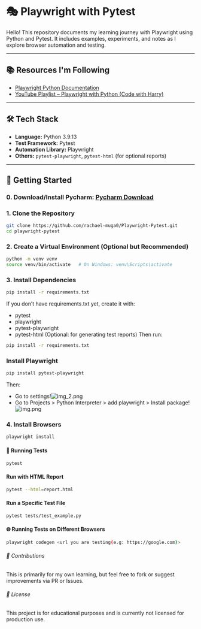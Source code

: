 # 🎭 Playwright with Pytest

Hello! This repository documents my learning journey with Playwright using Python and Pytest. It includes examples, experiments, and notes as I explore browser automation and testing.

---

## 📚 Resources I'm Following

- [Playwright Python Documentation](https://playwright.dev/python/)
- [YouTube Playlist – Playwright with Python (Code with Harry)](https://www.youtube.com/playlist?list=PLP5_A7hnY1Tggph0F0cRqf5iyyZuIBXYC)

---

## 🛠️ Tech Stack

- **Language:** Python 3.9.13
- **Test Framework:** Pytest
- **Automation Library:** Playwright
- **Others:** `pytest-playwright`, `pytest-html` (for optional reports)

---

## 🚀 Getting Started

### 0. Download/Install Pycharm: [Pycharm Download](https://www.jetbrains.com/help/pycharm/installation-guide.html#standalone)

### 1. Clone the Repository

```bash
git clone https://github.com/rachael-muga0/Playwright-Pytest.git
cd playwright-pytest
````

### 2. Create a Virtual Environment (Optional but Recommended)
```bash
python -m venv venv
source venv/bin/activate   # On Windows: venv\Scripts\activate
 ````

### 3. Install Dependencies
```bash
pip install -r requirements.txt
````
If you don’t have requirements.txt yet, create it with:
* pytest
* playwright
* pytest-playwright
* pytest-html (Optional: for generating test reports)
Then run:
```bash
pip install -r requirements.txt
````
### Install Playwright
````bash
pip install pytest-playwright
````
Then:
* Go to settings!![img_2.png](img_2.png)
* Go to Projects > Python Interpreter > add playwright > Install package!![img.png](img.png)

### 4. Install Browsers
```bash
playwright install
````

#### 🧪 Running Tests
```` bash
pytest
````
#### Run with HTML Report
```` bash
pytest --html=report.html
````
#### Run a Specific Test File
```` bash
pytest tests/test_example.py
````
#### 🌐 Running Tests on Different Browsers
```` bash
playwright codegen <url you are testing(e.g: https://google.com)>
````

###### 🤝 Contributions
This is primarily for my own learning, but feel free to fork or suggest improvements via PR or Issues.
###### 📄 License
This project is for educational purposes and is currently not licensed for production use.